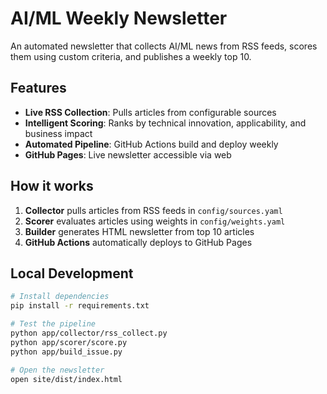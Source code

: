 # AI/ML Weekly Newsletter

An automated newsletter that collects AI/ML news from RSS feeds, scores them using custom criteria, and publishes a weekly top 10.

## Features
- **Live RSS Collection**: Pulls articles from configurable sources
- **Intelligent Scoring**: Ranks by technical innovation, applicability, and business impact
- **Automated Pipeline**: GitHub Actions build and deploy weekly
- **GitHub Pages**: Live newsletter accessible via web

## How it works
1. **Collector** pulls articles from RSS feeds in `config/sources.yaml`
2. **Scorer** evaluates articles using weights in `config/weights.yaml`
3. **Builder** generates HTML newsletter from top 10 articles
4. **GitHub Actions** automatically deploys to GitHub Pages

## Local Development
```bash
# Install dependencies
pip install -r requirements.txt

# Test the pipeline
python app/collector/rss_collect.py
python app/scorer/score.py
python app/build_issue.py

# Open the newsletter
open site/dist/index.html
```
